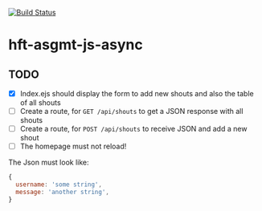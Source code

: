 [![Build Status](https://travis-ci.org/hft-stuttgart-ipr/hft-asgmt-js-async-stepot.svg?branch=master)](https://travis-ci.org/hft-stuttgart-ipr/hft-asgmt-js-async-stepot)

# hft-asgmt-js-async

## TODO
  - [x] Index.ejs should display the form to add new shouts and also the table of all shouts
  - [ ] Create a route, for `GET /api/shouts` to get a JSON response with all shouts
  - [ ] Create a route, for `POST /api/shouts` to receive JSON and add a new shout
  - [ ] The homepage must not reload!

The Json must look like:

```js
{
  username: 'some string',
  message: 'another string',
}
```
